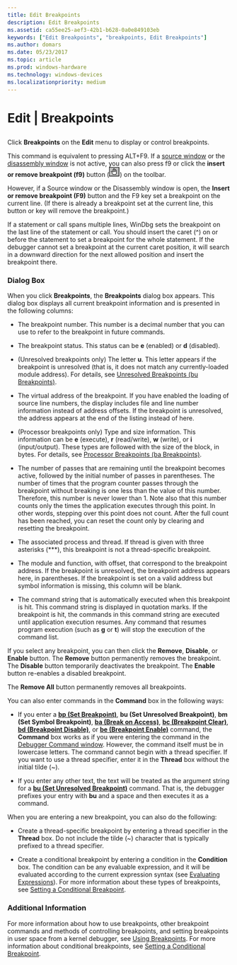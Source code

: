 ```yaml
---
title: Edit Breakpoints
description: Edit Breakpoints
ms.assetid: ca55ee25-aef3-42b1-b628-0a0e849103eb
keywords: ["Edit Breakpoints", "breakpoints, Edit Breakpoints"]
ms.author: domars
ms.date: 05/23/2017
ms.topic: article
ms.prod: windows-hardware
ms.technology: windows-devices
ms.localizationpriority: medium
---
```


# Edit | Breakpoints


## <span id="ddk_edit_breakpoints_dbg"></span><span id="DDK_EDIT_BREAKPOINTS_DBG"></span>


Click **Breakpoints** on the **Edit** menu to display or control breakpoints.

This command is equivalent to pressing ALT+F9. If a [source window](source-window.md) or the [disassembly window](disassembly-window.md) is not active, you can also press f9 or click the **insert or remove breakpoint (f9)** button (![screen shot of the insert or remove breakpoint button](images/tbbp.png)) on the toolbar.

However, if a Source window or the Disassembly window is open, the **Insert or remove breakpoint (F9)** button and the F9 key set a breakpoint on the current line. (If there is already a breakpoint set at the current line, this button or key will remove the breakpoint.)

If a statement or call spans multiple lines, WinDbg sets the breakpoint on the last line of the statement or call. You should insert the caret (^) on or before the statement to set a breakpoint for the whole statement. If the debugger cannot set a breakpoint at the current caret position, it will search in a downward direction for the next allowed position and insert the breakpoint there.

### <span id="dialog_box"></span><span id="DIALOG_BOX"></span>Dialog Box

When you click **Breakpoints**, the **Breakpoints** dialog box appears. This dialog box displays all current breakpoint information and is presented in the following columns:

-   The breakpoint number. This number is a decimal number that you can use to refer to the breakpoint in future commands.

-   The breakpoint status. This status can be **e** (enabled) or **d** (disabled).

-   (Unresolved breakpoints only) The letter **u**. This letter appears if the breakpoint is unresolved (that is, it does not match any currently-loaded module address). For details, see [Unresolved Breakpoints (bu Breakpoints)](unresolved-breakpoints---bu-breakpoints-.md).

-   The virtual address of the breakpoint. If you have enabled the loading of source line numbers, the display includes file and line number information instead of address offsets. If the breakpoint is unresolved, the address appears at the end of the listing instead of here.

-   (Processor breakpoints only) Type and size information. This information can be **e** (execute), **r** (read/write), **w** (write), or **i** (input/output). These types are followed with the size of the block, in bytes. For details, see [Processor Breakpoints (ba Breakpoints)](processor-breakpoints---ba-breakpoints-.md).

-   The number of passes that are remaining until the breakpoint becomes active, followed by the initial number of passes in parentheses. The number of times that the program counter passes through the breakpoint without breaking is one less than the value of this number. Therefore, this number is never lower than 1. Note also that this number counts only the times the application executes through this point. In other words, stepping over this point does not count. After the full count has been reached, you can reset the count only by clearing and resetting the breakpoint.

-   The associated process and thread. If thread is given with three asterisks (\*\*\*), this breakpoint is not a thread-specific breakpoint.

-   The module and function, with offset, that correspond to the breakpoint address. If the breakpoint is unresolved, the breakpoint address appears here, in parentheses. If the breakpoint is set on a valid address but symbol information is missing, this column will be blank.

-   The command string that is automatically executed when this breakpoint is hit. This command string is displayed in quotation marks. If the breakpoint is hit, the commands in this command string are executed until application execution resumes. Any command that resumes program execution (such as **g** or **t**) will stop the execution of the command list.

If you select any breakpoint, you can then click the **Remove**, **Disable**, or **Enable** button. The **Remove** button permanently removes the breakpoint. The **Disable** button temporarily deactivates the breakpoint. The **Enable** button re-enables a disabled breakpoint.

The **Remove All** button permanently removes all breakpoints.

You can also enter commands in the **Command** box in the following ways:

-   If you enter a [**bp (Set Breakpoint)**](bp--bu--bm--set-breakpoint-.md), **bu (Set Unresolved Breakpoint)**, **bm (Set Symbol Breakpoint)**, [**ba (Break on Access)**](ba--break-on-access-.md), [**bc (Breakpoint Clear)**](bc--breakpoint-clear-.md), [**bd (Breakpoint Disable)**](bd--breakpoint-disable-.md), or [**be (Breakpoint Enable)**](be--breakpoint-enable-.md) command, the **Command** box works as if you were entering the command in the [Debugger Command window](debugger-command-window.md). However, the command itself must be in lowercase letters. The command cannot begin with a thread specifier. If you want to use a thread specifier, enter it in the **Thread** box without the initial tilde (~).

-   If you enter any other text, the text will be treated as the argument string for a [**bu (Set Unresolved Breakpoint)**](bp--bu--bm--set-breakpoint-.md) command. That is, the debugger prefixes your entry with **bu** and a space and then executes it as a command.

When you are entering a new breakpoint, you can also do the following:

-   Create a thread-specific breakpoint by entering a thread specifier in the **Thread** box. Do not include the tilde (~) character that is typically prefixed to a thread specifier.

-   Create a conditional breakpoint by entering a condition in the **Condition** box. The condition can be any evaluable expression, and it will be evaluated according to the current expression syntax (see [Evaluating Expressions](evaluating-expressions.md)). For more information about these types of breakpoints, see [Setting a Conditional Breakpoint](setting-a-conditional-breakpoint.md).

### <span id="additional_information"></span><span id="ADDITIONAL_INFORMATION"></span>Additional Information

For more information about how to use breakpoints, other breakpoint commands and methods of controlling breakpoints, and setting breakpoints in user space from a kernel debugger, see [Using Breakpoints](using-breakpoints.md). For more information about conditional breakpoints, see [Setting a Conditional Breakpoint](setting-a-conditional-breakpoint.md).

 

 





